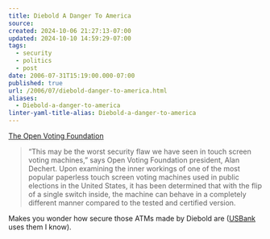 ```yaml
---
title: Diebold A Danger To America
source: 
created: 2024-10-06 21:27:13-07:00
updated: 2024-10-10 14:59:29-07:00
tags:
  - security
  - politics
  - post
date: 2006-07-31T15:19:00.000-07:00
published: true
url: /2006/07/diebold-danger-to-america.html
aliases:
  - Diebold-a-danger-to-america
linter-yaml-title-alias: Diebold-a-danger-to-america
---
```



[The Open Voting Foundation](http://openvotingfoundation.org/ "The Open Voting Foundation")  
  

>   
> “This may be the worst security flaw we have seen in touch screen voting machines,” says Open Voting Foundation president, Alan Dechert. Upon examining the inner workings of one of the most popular paperless touch screen voting machines used in public elections in the United States, it has been determined that with the flip of a single switch inside, the machine can behave in a completely different manner compared to the tested and certified version.  

  
  
Makes you wonder how secure those ATMs made by Diebold are ([USBank](http://www.usbank.com) uses them I know).